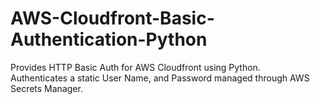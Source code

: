 # AWS-Cloudfront-Basic-Authentication-Python
Provides HTTP Basic Auth for AWS Cloudfront using Python.  
Authenticates a static User Name, and Password managed through AWS Secrets Manager.

